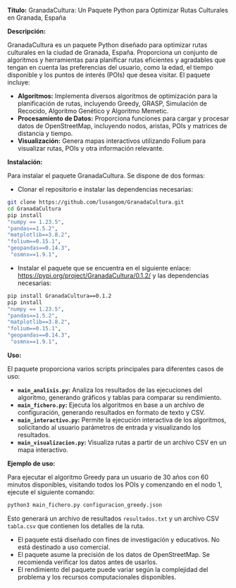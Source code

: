 **Título:** GranadaCultura: Un Paquete Python para Optimizar Rutas Culturales en Granada, España

**Descripción:**

GranadaCultura es un paquete Python diseñado para optimizar rutas culturales en la ciudad de Granada, España. Proporciona un conjunto de algoritmos y herramientas para planificar rutas eficientes y agradables que tengan en cuenta las preferencias del usuario, como la edad, el tiempo disponible y los puntos de interés (POIs) que desea visitar. El paquete incluye:

* **Algoritmos:** Implementa diversos algoritmos de optimización para la planificación de rutas, incluyendo Greedy, GRASP, Simulación de Recocido, Algoritmo Genético y Algoritmo Memetic.
* **Procesamiento de Datos:** Proporciona funciones para cargar y procesar datos de OpenStreetMap, incluyendo nodos, aristas, POIs y matrices de distancia y tiempo.
* **Visualización:** Genera mapas interactivos utilizando Folium para visualizar rutas, POIs y otra información relevante.

**Instalación:**

Para instalar el paquete GranadaCultura. Se dispone de dos formas:
- Clonar el repositorio e instalar las dependencias necesarias:
```bash
git clone https://github.com/lusangom/GranadaCultura.git
cd GranadaCultura
pip install
"numpy == 1.23.5",
"pandas==1.5.2",
"matplotlib==3.8.2",
"folium==0.15.1",
"geopandas==0.14.3",
 "osmnx==1.9.1",
```
- Instalar el paquete que se encuentra en el siguiente enlace: https://pypi.org/project/GranadaCultura/0.1.2/ y las dependencias necesarias:
```bash
pip install GranadaCultura==0.1.2
pip install
"numpy == 1.23.5",
"pandas==1.5.2",
"matplotlib==3.8.2",
"folium==0.15.1",
"geopandas==0.14.3",
 "osmnx==1.9.1",
```

**Uso:**

El paquete proporciona varios scripts principales para diferentes casos de uso:

* **`main_analisis.py`:** Analiza los resultados de las ejecuciones del algoritmo, generando gráficos y tablas para comparar su rendimiento.
* **`main_fichero.py`:** Ejecuta los algoritmos en base a un archivo de configuración, generando resultados en formato de texto y CSV.
* **`main_interactivo.py`:** Permite la ejecución interactiva de los algoritmos, solicitando al usuario parámetros de entrada y visualizando los resultados.
* **`main_visualizacion.py`:** Visualiza rutas a partir de un archivo CSV en un mapa interactivo.

**Ejemplo de uso:**

Para ejecutar el algoritmo Greedy para un usuario de 30 años con 60 minutos disponibles, visitando todos los POIs y comenzando en el nodo 1, ejecute el siguiente comando:

```bash
python3 main_fichero.py configuracion_greedy.json
```

Esto generará un archivo de resultados `resultados.txt` y un archivo CSV `tabla.csv` que contienen los detalles de la ruta.

* El paquete está diseñado con fines de investigación y educativos. No está destinado a uso comercial.
* El paquete asume la precisión de los datos de OpenStreetMap. Se recomienda verificar los datos antes de usarlos.
* El rendimiento del paquete puede variar según la complejidad del problema y los recursos computacionales disponibles.
